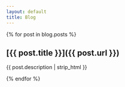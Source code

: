 ```yaml
---
layout: default
title: Blog
---
```


{% for post in blog.posts %}

## [**{{ post.title }}**]({{ post.url }})

{{ post.description | strip_html }}

{% endfor %}